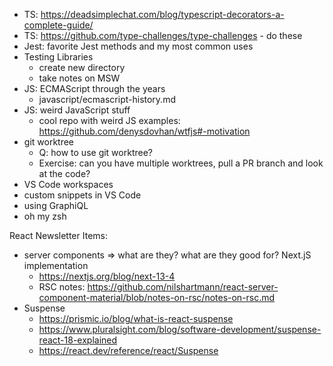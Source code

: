 - TS: https://deadsimplechat.com/blog/typescript-decorators-a-complete-guide/
- TS: https://github.com/type-challenges/type-challenges - do these
- Jest: favorite Jest methods and my most common uses
- Testing Libraries
  - create new directory
  - take notes on MSW
- JS: ECMAScript through the years
  - javascript/ecmascript-history.md
- JS: weird JavaScript stuff
  - cool repo with weird JS examples: https://github.com/denysdovhan/wtfjs#-motivation 
- git worktree
  - Q: how to use git worktree?
  - Exercise: can you have multiple worktrees, pull a PR branch and look at the code?
- VS Code workspaces
- custom snippets in VS Code
- using GraphiQL
- oh my zsh

React Newsletter Items:
- server components => what are they? what are they good for? Next.jS implementation 
  - https://nextjs.org/blog/next-13-4
  - RSC notes: https://github.com/nilshartmann/react-server-component-material/blob/notes-on-rsc/notes-on-rsc.md
- Suspense
  - https://prismic.io/blog/what-is-react-suspense
  - https://www.pluralsight.com/blog/software-development/suspense-react-18-explained
  - https://react.dev/reference/react/Suspense
